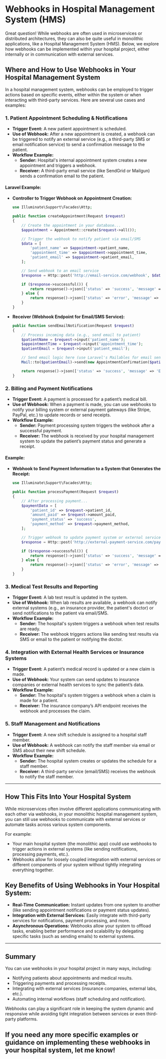 # Webhooks in Hospital Management System (HMS)

Great question! While webhooks are often used in microservices or distributed architectures, they can also be quite useful in monolithic applications, like a Hospital Management System (HMS). Below, we explore how webhooks can be implemented within your hospital project, either internally or in communication with external services.

## Where and How to Use Webhooks in Your Hospital Management System

In a hospital management system, webhooks can be employed to trigger actions based on specific events, either within the system or when interacting with third-party services. Here are several use cases and examples:

### 1. Patient Appointment Scheduling & Notifications
- **Trigger Event:** A new patient appointment is scheduled.
- **Use of Webhook:** After a new appointment is created, a webhook can be triggered to notify an external service (e.g., a third-party SMS or email notification service) to send a confirmation message to the patient.
- **Workflow Example:**
    - **Sender:** Hospital's internal appointment system creates a new appointment and triggers a webhook.
    - **Receiver:** A third-party email service (like SendGrid or Mailgun) sends a confirmation email to the patient.

#### Laravel Example:
- **Controller to Trigger Webhook on Appointment Creation:**
    ```php
    use Illuminate\Support\Facades\Http;

    public function createAppointment(Request $request)
    {
        // Create the appointment in your database...
        $appointment = Appointment::create($request->all());

        // Trigger the webhook to notify patient via email/SMS
        $data = [
            'patient_name' => $appointment->patient_name,
            'appointment_time' => $appointment->appointment_time,
            'patient_email' => $appointment->patient_email,
        ];

        // Send webhook to an email service
        $response = Http::post('http://email-service.com/webhook', $data);

        if ($response->successful()) {
            return response()->json(['status' => 'success', 'message' => 'Appointment created and notification sent']);
        } else {
            return response()->json(['status' => 'error', 'message' => 'Failed to notify patient']);
        }
    }
    ```

- **Receiver (Webhook Endpoint for Email/SMS Service):**
    ```php
    public function sendEmailNotification(Request $request)
    {
        // Process incoming data (e.g., send email to patient)
        $patientName = $request->input('patient_name');
        $appointmentTime = $request->input('appointment_time');
        $patientEmail = $request->input('patient_email');

        // Send email logic here (use Laravel's Mailables for email sending)
        Mail::to($patientEmail)->send(new AppointmentConfirmation($patientName, $appointmentTime));

        return response()->json(['status' => 'success', 'message' => 'Email sent']);
    }
    ```

### 2. Billing and Payment Notifications
- **Trigger Event:** A payment is processed for a patient’s medical bill.
- **Use of Webhook:** When a payment is made, you can use webhooks to notify your billing system or external payment gateways (like Stripe, PayPal, etc.) to update records or send receipts.
- **Workflow Example:**
    - **Sender:** Payment processing system triggers the webhook after a successful payment.
    - **Receiver:** The webhook is received by your hospital management system to update the patient’s payment status and generate a receipt.

#### Example:
- **Webhook to Send Payment Information to a System that Generates the Receipt:**
    ```php
    use Illuminate\Support\Facades\Http;

    public function processPayment(Request $request)
    {
        // After processing payment...
        $paymentData = [
            'patient_id' => $request->patient_id,
            'amount_paid' => $request->amount_paid,
            'payment_status' => 'success',
            'payment_method' => $request->payment_method,
        ];

        // Trigger webhook to update payment system or external service
        $response = Http::post('http://external-payment-service.com/payment-webhook', $paymentData);

        if ($response->successful()) {
            return response()->json(['status' => 'success', 'message' => 'Payment processed and status updated']);
        } else {
            return response()->json(['status' => 'error', 'message' => 'Failed to update payment status']);
        }
    }
    ```

### 3. Medical Test Results and Reporting
- **Trigger Event:** A lab test result is updated in the system.
- **Use of Webhook:** When lab results are available, a webhook can notify external systems (e.g., an insurance provider, the patient's doctor) or send notifications to the patient via email/SMS.
- **Workflow Example:**
    - **Sender:** The hospital's system triggers a webhook when test results are ready.
    - **Receiver:** The webhook triggers actions like sending test results via SMS or email to the patient or notifying the doctor.

### 4. Integration with External Health Services or Insurance Systems
- **Trigger Event:** A patient’s medical record is updated or a new claim is made.
- **Use of Webhook:** Your system can send updates to insurance companies or external health services to sync the patient’s data.
- **Workflow Example:**
    - **Sender:** The hospital's system triggers a webhook when a claim is made for a patient.
    - **Receiver:** The insurance company’s API endpoint receives the webhook and processes the claim.

### 5. Staff Management and Notifications
- **Trigger Event:** A new shift schedule is assigned to a hospital staff member.
- **Use of Webhook:** A webhook can notify the staff member via email or SMS about their new shift schedule.
- **Workflow Example:**
    - **Sender:** The hospital system creates or updates the schedule for a staff member.
    - **Receiver:** A third-party service (email/SMS) receives the webhook to notify the staff member.

---

## How This Fits Into Your Hospital System

While microservices often involve different applications communicating with each other via webhooks, in your monolithic hospital management system, you can still use webhooks to communicate with external services or automate tasks across various system components.

For example:
- Your main hospital system (the monolithic app) could use webhooks to trigger actions in external systems (like sending notifications, processing payments, etc.).
- Webhooks allow for loosely coupled integration with external services or different components of your system without tightly integrating everything together.

## Key Benefits of Using Webhooks in Your Hospital System:
- **Real-Time Communication:** Instant updates from one system to another (like sending appointment notifications or payment status updates).
- **Integration with External Services:** Easily integrate with third-party services for notifications, payment processing, and more.
- **Asynchronous Operations:** Webhooks allow your system to offload tasks, enabling better performance and scalability by delegating specific tasks (such as sending emails) to external systems.

---

## Summary

You can use webhooks in your hospital project in many ways, including:
- Notifying patients about appointments and medical results.
- Triggering payments and processing receipts.
- Integrating with external services (insurance companies, external labs, etc.).
- Automating internal workflows (staff scheduling and notification).

Webhooks can play a significant role in keeping the system dynamic and responsive while avoiding tight integration between services or even third-party platforms.

If you need any more specific examples or guidance on implementing these webhooks in your hospital system, let me know!
-----------------------